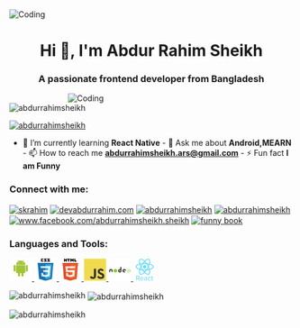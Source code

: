 <img align="center" alt="Coding" width="800" src="https://i.ibb.co/FWTxkrH/ABDURRAHIMSHEIKH-1.gif" alt="">


<h1 align="center">Hi 👋, I'm Abdur Rahim Sheikh</h1>
<h3 align="center">A passionate frontend developer from Bangladesh</h3>
<img align="right" alt="Coding" width="400" src="https://media.tenor.com/qJ5evVs-_uUAAAAC/coding.gif" alt="">


<p align="left"> <img src="https://komarev.com/ghpvc/?username=abdurrahimsheikh&label=Profile%20views&color=0e75b6&style=flat" alt="abdurrahimsheikh" /> </p>

<p align="left">
    <a href="https://twitter.com/abdurrahimsheikh" target="blank"><img src="https://img.shields.io/twitter/follow/abdurrahimsheikh?logo=twitter&style=for-the-badge" alt="abdurrahimsheikh" /></a>
</p>

- 🌱 I’m currently learning **React Native** - 💬 Ask me about **Android,MEARN** - 📫 How to reach me **abdurrahimsheikh.ars@gmail.com** - ⚡ Fun fact **I am Funny**

<h3 align="left">Connect with me:</h3>
<p align="left">
    <a href="https://codepen.io/skrahim" target="blank"><img align="center" src="https://raw.githubusercontent.com/rahuldkjain/github-profile-readme-generator/master/src/images/icons/Social/codepen.svg" alt="skrahim" height="30" width="40" /></a>
    <a href="https://dev.to/devabdurrahim.com" target="blank"><img align="center" src="https://raw.githubusercontent.com/rahuldkjain/github-profile-readme-generator/master/src/images/icons/Social/devto.svg" alt="devabdurrahim.com" height="30" width="40" /></a>
    <a href="https://twitter.com/abdurrahimsheikh" target="blank"><img align="center" src="https://raw.githubusercontent.com/rahuldkjain/github-profile-readme-generator/master/src/images/icons/Social/twitter.svg" alt="abdurrahimsheikh" height="30" width="40" /></a>
    <a href="https://linkedin.com/in/abdurrahimsheikh" target="blank"><img align="center" src="https://raw.githubusercontent.com/rahuldkjain/github-profile-readme-generator/master/src/images/icons/Social/linked-in-alt.svg" alt="abdurrahimsheikh" height="30" width="40" /></a>
    <a href="https://fb.com/www.facebook.com/abdurrahimsheikh.sheikh" target="blank"><img align="center" src="https://raw.githubusercontent.com/rahuldkjain/github-profile-readme-generator/master/src/images/icons/Social/facebook.svg" alt="www.facebook.com/abdurrahimsheikh.sheikh" height="30" width="40" /></a>
    <a href="https://www.youtube.com/c/funny book" target="blank"><img align="center" src="https://raw.githubusercontent.com/rahuldkjain/github-profile-readme-generator/master/src/images/icons/Social/youtube.svg" alt="funny book" height="30" width="40" /></a>
</p>

<h3 align="left">Languages and Tools:</h3>
<p align="left">
    <a href="https://developer.android.com" target="_blank" rel="noreferrer"> <img src="https://raw.githubusercontent.com/devicons/devicon/master/icons/android/android-original-wordmark.svg" alt="android" width="40" height="40" /> </a>
    <a href="https://www.w3schools.com/css/" target="_blank" rel="noreferrer"> <img src="https://raw.githubusercontent.com/devicons/devicon/master/icons/css3/css3-original-wordmark.svg" alt="css3" width="40" height="40" /> </a>
    <a href="https://www.w3.org/html/" target="_blank" rel="noreferrer"> <img src="https://raw.githubusercontent.com/devicons/devicon/master/icons/html5/html5-original-wordmark.svg" alt="html5" width="40" height="40" /> </a>
    <a href="https://developer.mozilla.org/en-US/docs/Web/JavaScript" target="_blank" rel="noreferrer">
        <img src="https://raw.githubusercontent.com/devicons/devicon/master/icons/javascript/javascript-original.svg" alt="javascript" width="40" height="40" /> </a>
    <a href="https://nodejs.org" target="_blank" rel="noreferrer"> <img src="https://raw.githubusercontent.com/devicons/devicon/master/icons/nodejs/nodejs-original-wordmark.svg" alt="nodejs" width="40" height="40" /> </a>
    <a href="https://reactjs.org/" target="_blank" rel="noreferrer"> <img src="https://raw.githubusercontent.com/devicons/devicon/master/icons/react/react-original-wordmark.svg" alt="react" width="40" height="40" /> </a>
</p>

<p><img align="left" src="https://github-readme-stats.vercel.app/api/top-langs?username=abdurrahimsheikh&show_icons=true&locale=en&layout=compact" alt="abdurrahimsheikh" /></p>

<p>&nbsp;<img align="center" src="https://github-readme-stats.vercel.app/api?username=abdurrahimsheikh&show_icons=true&locale=en" alt="abdurrahimsheikh" /></p>

<p><img align="center" src="https://github-readme-streak-stats.herokuapp.com/?user=abdurrahimsheikh&" alt="abdurrahimsheikh" /></p>
